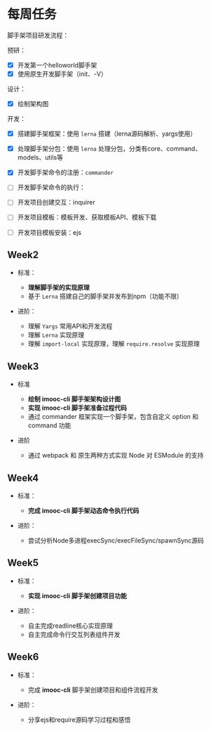 # 每周任务

脚手架项目研发流程：

预研：

- [x] 开发第一个helloworld脚手架
- [x] 使用原生开发脚手架（init、-V）

设计：

- [x] 绘制架构图

开发：

- [x] 搭建脚手架框架：使用 `lerna` 搭建（lerna源码解析、yargs使用）
- [x] 处理脚手架分包：使用 `lerna` 处理分包，分类有core、command、models、utils等
- [x] 开发脚手架命令的注册：`commander`
- [ ] 开发脚手架命令的执行：
- [ ] 开发项目创建交互：inquirer
- [ ] 开发项目模板：模板开发、获取模板API、模板下载
- [ ] 开发项目模板安装：ejs



## Week2

- 标准：
  - **理解脚手架的实现原理**
  - 基于 `Lerna` 搭建自己的脚手架并发布到npm（功能不限）

- 进阶：
  - 理解 `Yargs` 常用API和开发流程
  - 理解 `Lerna` 实现原理
  - 理解 `import-local` 实现原理，理解 `require.resolve` 实现原理



## Week3

- 标准
  - **绘制 imooc-cli 脚手架架构设计图**
  - **实现 imooc-cli 脚手架准备过程代码**
  - 通过 commander 框架实现一个脚手架，包含自定义 option 和 command 功能

- 进阶
  - 通过 webpack 和 原生两种方式实现 Node 对 ESModule 的支持



## Week4

- 标准：
  - **完成 imooc-cli 脚手架动态命令执行代码**

- 进阶：

  - 尝试分析Node多进程execSync/execFileSync/spawnSync源码

  

## Week5

- 标准：
  - **实现 imooc-cli 脚手架创建项目功能**

- 进阶：
  - 自主完成readline核心实现原理
  - 自主完成命令行交互列表组件开发



## Week6

- 标准：
  - 完成 **imooc-cli** 脚手架创建项目和组件流程开发

- 进阶：
  - 分享ejs和require源码学习过程和感悟
